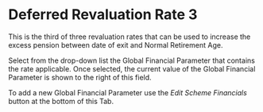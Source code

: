 # Deferred Revaluation Rate 3

This is the third of three revaluation rates that can be used to
increase the excess pension between date of exit and Normal Retirement
Age.

Select from the drop-down list the Global Financial Parameter that
contains the rate applicable. Once selected, the current value of the
Global Financial Parameter is shown to the right of this field.

To add a new Global Financial Parameter use the _Edit Scheme Financials_
button at the bottom of this Tab.
